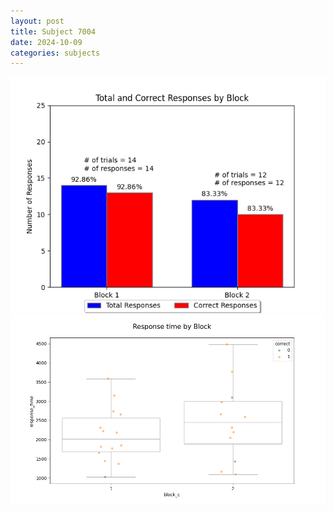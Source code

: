 ```yaml
---
layout: post
title: Subject 7004
date: 2024-10-09
categories: subjects
---
```


![](data/7004/run-8/7004_ATS_responses.png)
![](data/7004/run-8/7004_ATS_rt.png)
